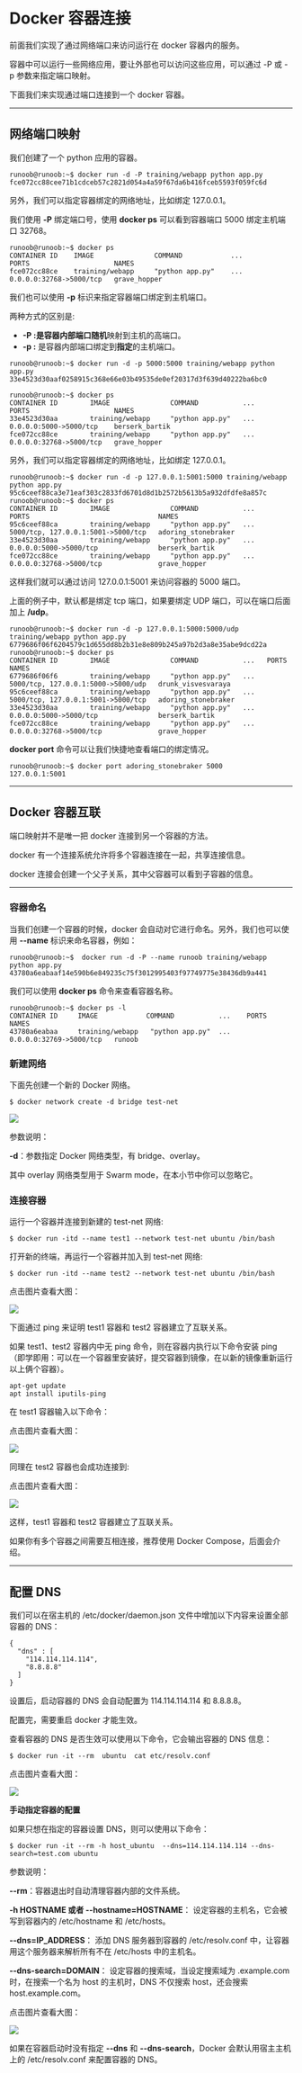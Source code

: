 # Docker 容器连接

前面我们实现了通过网络端口来访问运行在 docker 容器内的服务。

容器中可以运行一些网络应用，要让外部也可以访问这些应用，可以通过 \-P 或 \-p 参数来指定端口映射。

下面我们来实现通过端口连接到一个 docker 容器。

* * *

## 网络端口映射

我们创建了一个 python 应用的容器。

```plain
runoob@runoob:~$ docker run -d -P training/webapp python app.py
fce072cc88cee71b1cdceb57c2821d054a4a59f67da6b416fceb5593f059fc6d
```

另外，我们可以指定容器绑定的网络地址，比如绑定 127.0.0.1。

我们使用 **\-P** 绑定端口号，使用 **docker ps** 可以看到容器端口 5000 绑定主机端口 32768。

```plain
runoob@runoob:~$ docker ps
CONTAINER ID    IMAGE               COMMAND            ...           PORTS                     NAMES
fce072cc88ce    training/webapp     "python app.py"    ...     0.0.0.0:32768->5000/tcp   grave_hopper
```

我们也可以使用 **\-p** 标识来指定容器端口绑定到主机端口。

两种方式的区别是:

*   **\-P :**是容器内部端口**随机**映射到主机的高端口。
*   **\-p :** 是容器内部端口绑定到**指定**的主机端口。

```plain
runoob@runoob:~$ docker run -d -p 5000:5000 training/webapp python app.py
33e4523d30aaf0258915c368e66e03b49535de0ef20317d3f639d40222ba6bc0
```

```plain
runoob@runoob:~$ docker ps
CONTAINER ID        IMAGE               COMMAND           ...           PORTS                     NAMES
33e4523d30aa        training/webapp     "python app.py"   ...   0.0.0.0:5000->5000/tcp    berserk_bartik
fce072cc88ce        training/webapp     "python app.py"   ...   0.0.0.0:32768->5000/tcp   grave_hopper
```

另外，我们可以指定容器绑定的网络地址，比如绑定 127.0.0.1。

```plain
runoob@runoob:~$ docker run -d -p 127.0.0.1:5001:5000 training/webapp python app.py
95c6ceef88ca3e71eaf303c2833fd6701d8d1b2572b5613b5a932dfdfe8a857c
runoob@runoob:~$ docker ps
CONTAINER ID        IMAGE               COMMAND           ...     PORTS                                NAMES
95c6ceef88ca        training/webapp     "python app.py"   ...  5000/tcp, 127.0.0.1:5001->5000/tcp   adoring_stonebraker
33e4523d30aa        training/webapp     "python app.py"   ...  0.0.0.0:5000->5000/tcp               berserk_bartik
fce072cc88ce        training/webapp     "python app.py"   ...    0.0.0.0:32768->5000/tcp              grave_hopper
```

这样我们就可以通过访问 127.0.0.1:5001 来访问容器的 5000 端口。

上面的例子中，默认都是绑定 tcp 端口，如果要绑定 UDP 端口，可以在端口后面加上 **/udp**。

```plain
runoob@runoob:~$ docker run -d -p 127.0.0.1:5000:5000/udp training/webapp python app.py
6779686f06f6204579c1d655dd8b2b31e8e809b245a97b2d3a8e35abe9dcd22a
runoob@runoob:~$ docker ps
CONTAINER ID        IMAGE               COMMAND           ...   PORTS                                NAMES
6779686f06f6        training/webapp     "python app.py"   ...   5000/tcp, 127.0.0.1:5000->5000/udp   drunk_visvesvaraya
95c6ceef88ca        training/webapp     "python app.py"   ...    5000/tcp, 127.0.0.1:5001->5000/tcp   adoring_stonebraker
33e4523d30aa        training/webapp     "python app.py"   ...     0.0.0.0:5000->5000/tcp               berserk_bartik
fce072cc88ce        training/webapp     "python app.py"   ...    0.0.0.0:32768->5000/tcp              grave_hopper
```

**docker port** 命令可以让我们快捷地查看端口的绑定情况。

```plain
runoob@runoob:~$ docker port adoring_stonebraker 5000
127.0.0.1:5001
```

* * *

## Docker 容器互联

端口映射并不是唯一把 docker 连接到另一个容器的方法。

docker 有一个连接系统允许将多个容器连接在一起，共享连接信息。

docker 连接会创建一个父子关系，其中父容器可以看到子容器的信息。

* * *

### 容器命名

当我们创建一个容器的时候，docker 会自动对它进行命名。另外，我们也可以使用 **\--name** 标识来命名容器，例如：

```plain
runoob@runoob:~$  docker run -d -P --name runoob training/webapp python app.py
43780a6eabaaf14e590b6e849235c75f3012995403f97749775e38436db9a441
```

我们可以使用 **docker ps** 命令来查看容器名称。

```plain
runoob@runoob:~$ docker ps -l
CONTAINER ID     IMAGE            COMMAND           ...    PORTS                     NAMES
43780a6eabaa     training/webapp   "python app.py"  ...     0.0.0.0:32769->5000/tcp   runoob
```

### 新建网络

下面先创建一个新的 Docker 网络。

```plain
$ docker network create -d bridge test-net
```

![](assets/1635063366-368015e0dee559a7e9a766e8982286a7.png)

参数说明：

**\-d**：参数指定 Docker 网络类型，有 bridge、overlay。

其中 overlay 网络类型用于 Swarm mode，在本小节中你可以忽略它。

### 连接容器

运行一个容器并连接到新建的 test-net 网络:

```plain
$ docker run -itd --name test1 --network test-net ubuntu /bin/bash
```

打开新的终端，再运行一个容器并加入到 test-net 网络:

```plain
$ docker run -itd --name test2 --network test-net ubuntu /bin/bash
```

点击图片查看大图：

[![](assets/1635063366-e044c736d173cca5f1882d6d2a2a572d.png)](https://www.runoob.com/wp-content/uploads/2016/05/docker-net2.png)

下面通过 ping 来证明 test1 容器和 test2 容器建立了互联关系。

如果 test1、test2 容器内中无 ping 命令，则在容器内执行以下命令安装 ping（即学即用：可以在一个容器里安装好，提交容器到镜像，在以新的镜像重新运行以上俩个容器）。

```plain
apt-get update
apt install iputils-ping
```

在 test1 容器输入以下命令：

点击图片查看大图：

[![](assets/1635063366-4351fa8b6b0875107a7fc1173c03f965.png)](https://www.runoob.com/wp-content/uploads/2016/05/docker-net3.png)

同理在 test2 容器也会成功连接到:

点击图片查看大图：

[![](assets/1635063366-550932a61c4a8793a66812350e645b43.png)](https://www.runoob.com/wp-content/uploads/2016/05/docker-net4.png)

这样，test1 容器和 test2 容器建立了互联关系。

如果你有多个容器之间需要互相连接，推荐使用 Docker Compose，后面会介绍。

* * *

## 配置 DNS

我们可以在宿主机的 /etc/docker/daemon.json 文件中增加以下内容来设置全部容器的 DNS：

```plain
{
  "dns" : [
    "114.114.114.114",
    "8.8.8.8"
  ]
}
```

设置后，启动容器的 DNS 会自动配置为 114.114.114.114 和 8.8.8.8。

配置完，需要重启 docker 才能生效。

查看容器的 DNS 是否生效可以使用以下命令，它会输出容器的 DNS 信息：

```plain
$ docker run -it --rm  ubuntu  cat etc/resolv.conf
```

点击图片查看大图：

[![](assets/1635063366-912fe6a9d6b32c57a7b13cb1fd177bf4.png)](https://www.runoob.com/wp-content/uploads/2016/05/docker-net5.png)

**手动指定容器的配置**

如果只想在指定的容器设置 DNS，则可以使用以下命令：

```plain
$ docker run -it --rm -h host_ubuntu  --dns=114.114.114.114 --dns-search=test.com ubuntu
```

参数说明：

**\--rm**：容器退出时自动清理容器内部的文件系统。

**\-h HOSTNAME 或者 --hostname=HOSTNAME**： 设定容器的主机名，它会被写到容器内的 /etc/hostname 和 /etc/hosts。

**\--dns=IP\_ADDRESS**： 添加 DNS 服务器到容器的 /etc/resolv.conf 中，让容器用这个服务器来解析所有不在 /etc/hosts 中的主机名。

**\--dns-search=DOMAIN**： 设定容器的搜索域，当设定搜索域为 .example.com 时，在搜索一个名为 host 的主机时，DNS 不仅搜索 host，还会搜索 host.example.com。

点击图片查看大图：

[![](assets/1635063366-34574c11bfa852f2da01172411cbba17.png)](https://www.runoob.com/wp-content/uploads/2016/05/docker-net6.png)

如果在容器启动时没有指定 **\--dns** 和 **\--dns-search**，Docker 会默认用宿主主机上的 /etc/resolv.conf 来配置容器的 DNS。